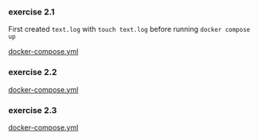 ### exercise 2.1

First created `text.log` with `touch text.log` before running `docker compose up`

[docker-compose.yml](ex2_1/docker-compose.yml)

### exercise 2.2

[docker-compose.yml](ex2_2/docker-compose.yml)

### exercise 2.3

[docker-compose.yml](ex2_3/docker-compose.yml)
